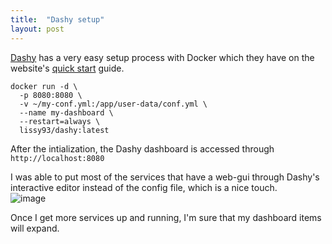 ```yaml
---
title:  "Dashy setup"
layout: post
---
```

[Dashy](https://dashy.to/) has a very easy setup process with Docker which they have on the website's [quick start](https://dashy.to/docs/quick-start) guide.  



```
docker run -d \
  -p 8080:8080 \
  -v ~/my-conf.yml:/app/user-data/conf.yml \
  --name my-dashboard \
  --restart=always \
  lissy93/dashy:latest
```  
After the intialization, the Dashy dashboard is accessed through `http://localhost:8080`  

I was able to put most of the services that have a web-gui through Dashy's interactive editor instead of the config file, which is a nice touch.  
![image](https://github.com/adnapJosh/homelab/assets/44041134/df03a449-7340-484d-8520-aa04c685a5b8)

Once I get more services up and running, I'm sure that my dashboard items will expand.
